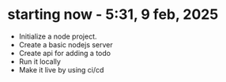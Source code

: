 # starting now - 5:31, 9 feb, 2025

- Initialize a node project.
- Create a basic nodejs server
- Create api for adding a todo
- Run it locally
- Make it live by using ci/cd
